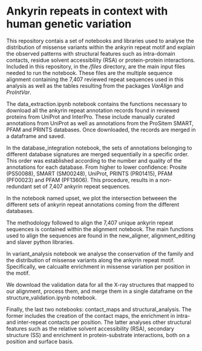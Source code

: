 # Ankyrin repeats in context with human genetic variation
This repository contais a set of notebooks and libraries used to analyse the distribution of missense variants within the ankyrin repeat motif and explain the observed patterns with structural features such as intra-domain contacts, residue solvent accessibility (RSA) or protein-protein interactions. Included in this repository, in the _/files_ directory, are the main input files needed to run the notebook. These files are the multiple sequence alignment containing the 7,407 reviewed repeat sequences used in this analysis as well as the tables resulting from the packages _VarAlign_ and _ProIntVar_.

The data_extraction.ipynb notebook contains the functions necessary to download all the ankyrin repeat annotation records found in reviewed proteins from UniProt and InterPro. These include manually curated annotations from UniProt as well as annotations from the ProSitem SMART, PFAM and PRINTS databases. Once downloaded, the records are merged in a dataframe and saved.

In the database_integration notebook, the sets of annotations belonging to different database signatures are merged sequentially in a specific order. This order was established according to the number and quality of the annotations for each database. From higher to lower confidence: Prosite (PS50088), SMART (SM00248), UniProt, PRINTS (PR01415), PFAM (PF00023) and PFAM (PF13606). This procedure, results in a non-redundant set of 7,407 ankyrin repeat sequences.

In the notebook named upset, we plot the intersection betweeen the different sets of ankyrin repeat annotations coming from the different databases.

The methodology followed to align the 7,407 unique ankyrin repeat sequences is contained within the alignment notebook. The main functions used to align the sequences are found in the new_aligner, alignment_editing and slaver python libraries.

In variant_analysis notebook we analyse the conservation of the family and the distribution of missense variants along the ankyrin repeat motif. Specifically, we calcualte enrichment in missense variation per position in the motif.

We download the validation data for all the X-ray structures that mapped to our alignment, process them, and merge them in a single dataframe on the structure_validation.ipynb notebook.

Finally, the last two notebooks: contact_maps and structural_analysis. The former includes the creation of the contact maps, the enrichment in intra- and inter-repeat contacts per position. The latter analyses other structural features such as the relative solvent accessibility (RSA), secondary structure (SS) and enrichment in protein-substrate interactions, both on a position and surface basis.
